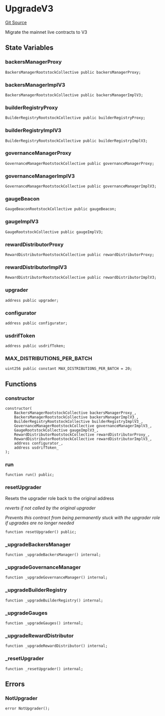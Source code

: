 # UpgradeV3
[Git Source](https://github.com/RootstockCollective/collective-rewards-sc/blob/f946f53322702b68bdb68a4c01ed6360683360e6/src/upgrades/UpgradeV3.sol)

Migrate the mainnet live contracts to V3


## State Variables
### backersManagerProxy

```solidity
BackersManagerRootstockCollective public backersManagerProxy;
```


### backersManagerImplV3

```solidity
BackersManagerRootstockCollective public backersManagerImplV3;
```


### builderRegistryProxy

```solidity
BuilderRegistryRootstockCollective public builderRegistryProxy;
```


### builderRegistryImplV3

```solidity
BuilderRegistryRootstockCollective public builderRegistryImplV3;
```


### governanceManagerProxy

```solidity
GovernanceManagerRootstockCollective public governanceManagerProxy;
```


### governanceManagerImplV3

```solidity
GovernanceManagerRootstockCollective public governanceManagerImplV3;
```


### gaugeBeacon

```solidity
GaugeBeaconRootstockCollective public gaugeBeacon;
```


### gaugeImplV3

```solidity
GaugeRootstockCollective public gaugeImplV3;
```


### rewardDistributorProxy

```solidity
RewardDistributorRootstockCollective public rewardDistributorProxy;
```


### rewardDistributorImplV3

```solidity
RewardDistributorRootstockCollective public rewardDistributorImplV3;
```


### upgrader

```solidity
address public upgrader;
```


### configurator

```solidity
address public configurator;
```


### usdrifToken

```solidity
address public usdrifToken;
```


### MAX_DISTRIBUTIONS_PER_BATCH

```solidity
uint256 public constant MAX_DISTRIBUTIONS_PER_BATCH = 20;
```


## Functions
### constructor


```solidity
constructor(
    BackersManagerRootstockCollective backersManagerProxy_,
    BackersManagerRootstockCollective backersManagerImplV3_,
    BuilderRegistryRootstockCollective builderRegistryImplV3_,
    GovernanceManagerRootstockCollective governanceManagerImplV3_,
    GaugeRootstockCollective gaugeImplV3_,
    RewardDistributorRootstockCollective rewardDistributorProxy_,
    RewardDistributorRootstockCollective rewardDistributorImplV3_,
    address configurator_,
    address usdrifToken_
);
```

### run


```solidity
function run() public;
```

### resetUpgrader

Resets the upgrader role back to the original address

*reverts if not called by the original upgrader*

*Prevents this contract from being permanently stuck with the upgrader role if upgrades are no longer needed*


```solidity
function resetUpgrader() public;
```

### _upgradeBackersManager


```solidity
function _upgradeBackersManager() internal;
```

### _upgradeGovernanceManager


```solidity
function _upgradeGovernanceManager() internal;
```

### _upgradeBuilderRegistry


```solidity
function _upgradeBuilderRegistry() internal;
```

### _upgradeGauges


```solidity
function _upgradeGauges() internal;
```

### _upgradeRewardDistributor


```solidity
function _upgradeRewardDistributor() internal;
```

### _resetUpgrader


```solidity
function _resetUpgrader() internal;
```

## Errors
### NotUpgrader

```solidity
error NotUpgrader();
```

